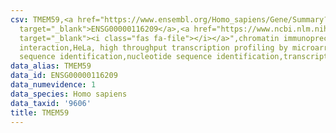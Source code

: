 ```yaml
---
csv: TMEM59,<a href="https://www.ensembl.org/Homo_sapiens/Gene/Summary?db=core;g=ENSG00000116209"
  target="_blank">ENSG00000116209</a>,<a href="https://www.ncbi.nlm.nih.gov/pubmed/17216044"
  target="_blank"><i class="fas fa-file"></i></a>",chromatin immunoprecipitation assay,direct
  interaction,HeLa, high throughput transcription profiling by microarray,nucleotide
  sequence identification,nucleotide sequence identification,transcriptional regulation,
data_alias: TMEM59
data_id: ENSG00000116209
data_numevidence: 1
data_species: Homo sapiens
data_taxid: '9606'
title: TMEM59
---
```

